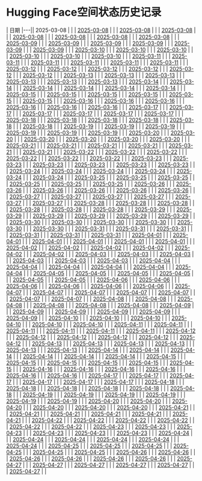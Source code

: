 # Hugging Face空间状态历史记录

| 日期 
|---|| 2025-03-08 |  |
| [2025-03-08](https://github.com/Saberafter/HF-Space-Helper/commits/6db375da71f8d3beb22d6d3448f443cd162556bd/docs/index.html) |  |
| [2025-03-08](https://github.com/Saberafter/HF-Space-Helper/commits/4f72e48995e188c24e061c16d0cb99eebe3c8563/docs/index.html) |  |
| [2025-03-08](https://github.com/Saberafter/HF-Space-Helper/commits/28abdb2cd7f97b834024aaec0c6e5f56a2a6577f/docs/index.html) |  |
| [2025-03-08](https://github.com/Saberafter/HF-Space-Helper/commits/a2280424d177dc8999128ab5aea88f5a8519adcc/docs/index.html) |  |
| [2025-03-08](https://github.com/Saberafter/HF-Space-Helper/commits/8b02911fde213a59783b595654a44a7430130d9b/docs/index.html) |  |
| [2025-03-08](https://github.com/Saberafter/HF-Space-Helper/commits/1b40a8b7a9bf51eaf5381964cc69fea6e19645cb/docs/index.html) |  |
| [2025-03-08](https://github.com/Saberafter/HF-Space-Helper/commits/d8076e12c39d248ec9124d964a9f94652bdc6e76/docs/index.html) |  |
| [2025-03-09](https://github.com/Saberafter/HF-Space-Helper/commits/63b6d1baa35f316ef43d661683b04ac4c67c3f9b/docs/index.html) |  |
| [2025-03-09](https://github.com/Saberafter/HF-Space-Helper/commits/94fc52c4b91794756a4656a73f633966a905536e/docs/index.html) |  |
| [2025-03-09](https://github.com/Saberafter/HF-Space-Helper/commits/dbb44630aa412463bb698fb2ea1ae092e2f62759/docs/index.html) |  |
| [2025-03-09](https://github.com/Saberafter/HF-Space-Helper/commits/c9a5b1ac8a3da68dadc44601fd330cc46dd444eb/docs/index.html) |  |
| [2025-03-09](https://github.com/Saberafter/HF-Space-Helper/commits/c3422989570f75d135f0ac8054024e3c363bd31b/docs/index.html) |  |
| [2025-03-09](https://github.com/Saberafter/HF-Space-Helper/commits/8c67d1e972e4da217f145806199e2ad7663df892/docs/index.html) |  |
| [2025-03-10](https://github.com/Saberafter/HF-Space-Helper/commits/d4cbc39a551a8cdf543c63e2a540ff866c671f5a/docs/index.html) |  |
| [2025-03-10](https://github.com/Saberafter/HF-Space-Helper/commits/1604a3023c605f2338e0be0fd21a3fae26c5a50a/docs/index.html) |  |
| [2025-03-10](https://github.com/Saberafter/HF-Space-Helper/commits/84d41188df383dfb603f65ae7a1264e49122e222/docs/index.html) |  |
| [2025-03-10](https://github.com/Saberafter/HF-Space-Helper/commits/2d8d78a17ccb5a62d8c5ae2c5340ede0b19b2689/docs/index.html) |  |
| [2025-03-10](https://github.com/Saberafter/HF-Space-Helper/commits/93d49d6149fef2a1d0a69d5c1f5fc33ae8e8dc79/docs/index.html) |  |
| [2025-03-10](https://github.com/Saberafter/HF-Space-Helper/commits/2f707ee3e416ae8e3e68a1bc170efeb318eeb774/docs/index.html) |  |
| [2025-03-11](https://github.com/Saberafter/HF-Space-Helper/commits/9f191c4e4c1f082375e0b688d471086efd732548/docs/index.html) |  |
| [2025-03-11](https://github.com/Saberafter/HF-Space-Helper/commits/afa4af5efb272cd5d76ce9eca0d07e44360e1182/docs/index.html) |  |
| [2025-03-11](https://github.com/Saberafter/HF-Space-Helper/commits/5e7fa4f2a78bb431ed83da78e94c174fbdce01b4/docs/index.html) |  |
| [2025-03-11](https://github.com/Saberafter/HF-Space-Helper/commits/3e0749edc6390560bde4ec08f1e7ee945c5b6c7e/docs/index.html) |  |
| [2025-03-11](https://github.com/Saberafter/HF-Space-Helper/commits/91248a4549b4cb69d0138b3d488c81f7073147b0/docs/index.html) |  |
| [2025-03-11](https://github.com/Saberafter/HF-Space-Helper/commits/2dcb0b50c57f88d9552d10eef3c4d1b29c4096a9/docs/index.html) |  |
| [2025-03-12](https://github.com/Saberafter/HF-Space-Helper/commits/04a0a23e4ca675ea4d5d4f63dc9989cfb28162a4/docs/index.html) |  |
| [2025-03-12](https://github.com/Saberafter/HF-Space-Helper/commits/23552721734a84d36baaa86c56b9724062cae717/docs/index.html) |  |
| [2025-03-12](https://github.com/Saberafter/HF-Space-Helper/commits/4c6b3155044407fb19f13237d01a1db0b9dd48be/docs/index.html) |  |
| [2025-03-12](https://github.com/Saberafter/HF-Space-Helper/commits/6f627af80d8c0f2b94f5768e9261b4c7e46c8af8/docs/index.html) |  |
| [2025-03-12](https://github.com/Saberafter/HF-Space-Helper/commits/99773d4b9cfee94d98bb53a942705f3a19d167db/docs/index.html) |  |
| [2025-03-12](https://github.com/Saberafter/HF-Space-Helper/commits/6b1ca8c60994f9fcd1e5f2bfd3062299db02081c/docs/index.html) |  |
| [2025-03-13](https://github.com/Saberafter/HF-Space-Helper/commits/b15e9a4dfd8b28847470a570d87432a9ea9830c0/docs/index.html) |  |
| [2025-03-13](https://github.com/Saberafter/HF-Space-Helper/commits/24fb3f2f8d981c120655bc5586e191999ff9937b/docs/index.html) |  |
| [2025-03-13](https://github.com/Saberafter/HF-Space-Helper/commits/58f1b482138d4d1c92ff3a4eeee29df7f71c0730/docs/index.html) |  |
| [2025-03-13](https://github.com/Saberafter/HF-Space-Helper/commits/45791809e85a767c9032040dda0da3b087b3895e/docs/index.html) |  |
| [2025-03-13](https://github.com/Saberafter/HF-Space-Helper/commits/48843129446a060489e4adc0fa1a567838e50b02/docs/index.html) |  |
| [2025-03-13](https://github.com/Saberafter/HF-Space-Helper/commits/fd468a13a2581f3e416ede0c60c32de7e453f2fc/docs/index.html) |  |
| [2025-03-14](https://github.com/Saberafter/HF-Space-Helper/commits/4cfe500f2fc5eeb0b7b86e19a576a467cfbb552b/docs/index.html) |  |
| [2025-03-14](https://github.com/Saberafter/HF-Space-Helper/commits/e845e6ab0faaecb43b955b494e5eb3e39c2f168d/docs/index.html) |  |
| [2025-03-14](https://github.com/Saberafter/HF-Space-Helper/commits/82d888c1fea1fe70c7a08b91be39199510ae3c6d/docs/index.html) |  |
| [2025-03-14](https://github.com/Saberafter/HF-Space-Helper/commits/d3c8a45cf14d5dd29e7e9ec4ae32016d36a4f799/docs/index.html) |  |
| [2025-03-14](https://github.com/Saberafter/HF-Space-Helper/commits/2e1c830e9566b0f0f133f2e58e8ee9563c97781d/docs/index.html) |  |
| [2025-03-14](https://github.com/Saberafter/HF-Space-Helper/commits/f4583041c09a5a179af8a1f68f3fd07cc0e3d095/docs/index.html) |  |
| [2025-03-15](https://github.com/Saberafter/HF-Space-Helper/commits/9be2c2d0e594c71e3cb2f1f213e18f23738546f0/docs/index.html) |  |
| [2025-03-15](https://github.com/Saberafter/HF-Space-Helper/commits/22967cd986d48a2e474f2c76686c174f4366c749/docs/index.html) |  |
| [2025-03-15](https://github.com/Saberafter/HF-Space-Helper/commits/3c4de242ff90d09c652a9be99aac70a102bbf99d/docs/index.html) |  |
| [2025-03-15](https://github.com/Saberafter/HF-Space-Helper/commits/bf769d5295fc199251539f487c06eadf2b6cf51c/docs/index.html) |  |
| [2025-03-15](https://github.com/Saberafter/HF-Space-Helper/commits/71a455505ebe780a7cd5f2912465819f7cd356d6/docs/index.html) |  |
| [2025-03-15](https://github.com/Saberafter/HF-Space-Helper/commits/6c8267d238179c9946ddcfc3b8c2812eb50c984c/docs/index.html) |  |
| [2025-03-16](https://github.com/Saberafter/HF-Space-Helper/commits/f9669c1f4411c6971464a1234c0b315cdf922b84/docs/index.html) |  |
| [2025-03-16](https://github.com/Saberafter/HF-Space-Helper/commits/d781bf9d430f417dfed4db10a5e55301c5037996/docs/index.html) |  |
| [2025-03-16](https://github.com/Saberafter/HF-Space-Helper/commits/5dfa1e1f8fd0a77114f85d37e4df520a21b1c0ac/docs/index.html) |  |
| [2025-03-16](https://github.com/Saberafter/HF-Space-Helper/commits/3b9932c9d8f69d11aa2323238e054c23b0f77170/docs/index.html) |  |
| [2025-03-16](https://github.com/Saberafter/HF-Space-Helper/commits/4131aaf46b981fc711c7f5e06224fae249530e59/docs/index.html) |  |
| [2025-03-16](https://github.com/Saberafter/HF-Space-Helper/commits/a81a66f8b1a6079a82cc53af8714c60da6fbb3c2/docs/index.html) |  |
| [2025-03-17](https://github.com/Saberafter/HF-Space-Helper/commits/47380ca9a2e49f2ee463e3e21fe0b1d3a864fd92/docs/index.html) |  |
| [2025-03-17](https://github.com/Saberafter/HF-Space-Helper/commits/426c665cfadcd6a2520d36a3b5ec2dd87e19119c/docs/index.html) |  |
| [2025-03-17](https://github.com/Saberafter/HF-Space-Helper/commits/be5fa4dc944daebf6e5757805fb2b108d0166f01/docs/index.html) |  |
| [2025-03-17](https://github.com/Saberafter/HF-Space-Helper/commits/7d3ce531eeb27070e371c2f5007d32849c99d6aa/docs/index.html) |  |
| [2025-03-17](https://github.com/Saberafter/HF-Space-Helper/commits/b2dd2587e7833509579fb90e45cf1d1aca237d46/docs/index.html) |  |
| [2025-03-17](https://github.com/Saberafter/HF-Space-Helper/commits/9676de5350dafd998864ac6004462ef2793e2e2f/docs/index.html) |  |
| [2025-03-18](https://github.com/Saberafter/HF-Space-Helper/commits/fde13ccfb99031cacf70a6516a230c9bd991f8e7/docs/index.html) |  |
| [2025-03-18](https://github.com/Saberafter/HF-Space-Helper/commits/de945734e0640b72c81e0edbcf9c2fd115532f12/docs/index.html) |  |
| [2025-03-18](https://github.com/Saberafter/HF-Space-Helper/commits/2f96d462ef2018551e3946771cca0c2782582306/docs/index.html) |  |
| [2025-03-18](https://github.com/Saberafter/HF-Space-Helper/commits/9c6a628d347fd651b9a92f7849b5eb18ddab857f/docs/index.html) |  |
| [2025-03-18](https://github.com/Saberafter/HF-Space-Helper/commits/6abf1e6b78adc875a8004429ec2f201aa17f0577/docs/index.html) |  |
| [2025-03-18](https://github.com/Saberafter/HF-Space-Helper/commits/eeccc663ffc5e6ce73d5427ef53c57af6ba66f8c/docs/index.html) |  |
| [2025-03-19](https://github.com/Saberafter/HF-Space-Helper/commits/5dbc9d75a67dc2dadc1c0f1e1f732858a4efe824/docs/index.html) |  |
| [2025-03-19](https://github.com/Saberafter/HF-Space-Helper/commits/f7df3689411510456440dc7529e4a256ef8f04fb/docs/index.html) |  |
| [2025-03-19](https://github.com/Saberafter/HF-Space-Helper/commits/71210b3fd43e558be6156dfaf50004e6630059f3/docs/index.html) |  |
| [2025-03-19](https://github.com/Saberafter/HF-Space-Helper/commits/ca36afd228e7ec1931b758e84f5d0f5f2d6b443a/docs/index.html) |  |
| [2025-03-19](https://github.com/Saberafter/HF-Space-Helper/commits/b67dedf81e9667b4240f29cfea4553482df70dd6/docs/index.html) |  |
| [2025-03-19](https://github.com/Saberafter/HF-Space-Helper/commits/06441a7157a33600e8fd317cdc315d297dcb0b70/docs/index.html) |  |
| [2025-03-20](https://github.com/Saberafter/HF-Space-Helper/commits/6e4d21e647261072f1ca20d8d4b3fac3a7d22d59/docs/index.html) |  |
| [2025-03-20](https://github.com/Saberafter/HF-Space-Helper/commits/d12e9628c5c8276be09755c536c6d213c0cf6568/docs/index.html) |  |
| [2025-03-20](https://github.com/Saberafter/HF-Space-Helper/commits/516e9b245e588bf32928a554a66ed969cb04a9b7/docs/index.html) |  |
| [2025-03-20](https://github.com/Saberafter/HF-Space-Helper/commits/637c2eebc118a07b425fe6f93615c6b7511fba96/docs/index.html) |  |
| [2025-03-20](https://github.com/Saberafter/HF-Space-Helper/commits/001b0a2ec8daf2241dede0af928ea40dac7c29ec/docs/index.html) |  |
| [2025-03-20](https://github.com/Saberafter/HF-Space-Helper/commits/468d5076a0061e460a3ddfd2b2088cceaa58d5dd/docs/index.html) |  |
| [2025-03-21](https://github.com/Saberafter/HF-Space-Helper/commits/9b029547821592f23c647c31bde1ac26fcff1b80/docs/index.html) |  |
| [2025-03-21](https://github.com/Saberafter/HF-Space-Helper/commits/f5181bbcf529431613d763ebc67ee66958e353ba/docs/index.html) |  |
| [2025-03-21](https://github.com/Saberafter/HF-Space-Helper/commits/aefaf0f8b65edf1d319e64560c102866e60cd016/docs/index.html) |  |
| [2025-03-21](https://github.com/Saberafter/HF-Space-Helper/commits/9889e118b09c01df2dc23e218a0ab0a916174479/docs/index.html) |  |
| [2025-03-21](https://github.com/Saberafter/HF-Space-Helper/commits/2ea0179b32ad1780841a60c24150de34269e36aa/docs/index.html) |  |
| [2025-03-21](https://github.com/Saberafter/HF-Space-Helper/commits/9db9a4008969860776796b5439ad6411afe10a59/docs/index.html) |  |
| [2025-03-22](https://github.com/Saberafter/HF-Space-Helper/commits/3e9d5336c70f3a75b98c2d26bb46164751570a8f/docs/index.html) |  |
| [2025-03-22](https://github.com/Saberafter/HF-Space-Helper/commits/dda89b8f12b13ac5ef6d00d44a805c71cc5a1ea2/docs/index.html) |  |
| [2025-03-22](https://github.com/Saberafter/HF-Space-Helper/commits/f2c2f77217a0b5ebdce712e56aef7ced641e5b16/docs/index.html) |  |
| [2025-03-22](https://github.com/Saberafter/HF-Space-Helper/commits/8b9a88b7852ecd7bda10227f35e858a45e1fb554/docs/index.html) |  |
| [2025-03-22](https://github.com/Saberafter/HF-Space-Helper/commits/17ec5a1158cca71e84507d7edfad0369de65c59b/docs/index.html) |  |
| [2025-03-22](https://github.com/Saberafter/HF-Space-Helper/commits/892df8f9e2585e250cc598ea03f6070ff62883bf/docs/index.html) |  |
| [2025-03-23](https://github.com/Saberafter/HF-Space-Helper/commits/e0a666b2c25ed0c4ee7bd0e4fbcfa7195f9347a1/docs/index.html) |  |
| [2025-03-23](https://github.com/Saberafter/HF-Space-Helper/commits/c7bd5d5cd44b295d80342e3b73f63690f99e667a/docs/index.html) |  |
| [2025-03-23](https://github.com/Saberafter/HF-Space-Helper/commits/599f19b4d121dca936be1e96c9cc7534edcd2817/docs/index.html) |  |
| [2025-03-23](https://github.com/Saberafter/HF-Space-Helper/commits/85ef8002a65b2558621752d7f61c5dac4aa6cbc0/docs/index.html) |  |
| [2025-03-23](https://github.com/Saberafter/HF-Space-Helper/commits/f4a51ad84219b4ed992a75a9f21d56bff2ff20c1/docs/index.html) |  |
| [2025-03-23](https://github.com/Saberafter/HF-Space-Helper/commits/e2133fdb8b7fcecb75f97e283478b3e6ab3d82ff/docs/index.html) |  |
| [2025-03-24](https://github.com/Saberafter/HF-Space-Helper/commits/0dcf1a54413759dcfc50b8868f3a37b4fdceafd9/docs/index.html) |  |
| [2025-03-24](https://github.com/Saberafter/HF-Space-Helper/commits/ec75b632e3fd98f490f840926b464c8625c1dcf1/docs/index.html) |  |
| [2025-03-24](https://github.com/Saberafter/HF-Space-Helper/commits/9360629f06e90dfce05e43c483ade441279d8d08/docs/index.html) |  |
| [2025-03-24](https://github.com/Saberafter/HF-Space-Helper/commits/a0163da1162ec8f8f1e132582c7be64cf902f773/docs/index.html) |  |
| [2025-03-24](https://github.com/Saberafter/HF-Space-Helper/commits/a745895c3cb8ae7418701558bb75a05053ab331a/docs/index.html) |  |
| [2025-03-24](https://github.com/Saberafter/HF-Space-Helper/commits/56183ab742512848b15b521b580c9453f21449e0/docs/index.html) |  |
| [2025-03-25](https://github.com/Saberafter/HF-Space-Helper/commits/480385de0c099283e9599335f23d4836bad8fdc0/docs/index.html) |  |
| [2025-03-25](https://github.com/Saberafter/HF-Space-Helper/commits/e786c31005037d3ee952c77f76151eefe7e6ee39/docs/index.html) |  |
| [2025-03-25](https://github.com/Saberafter/HF-Space-Helper/commits/3df3bbac0c948c59d9cb9a09b84501aa8162a9f7/docs/index.html) |  |
| [2025-03-25](https://github.com/Saberafter/HF-Space-Helper/commits/61726b817d75acbc94545d7b0d6c504f74ff8690/docs/index.html) |  |
| [2025-03-25](https://github.com/Saberafter/HF-Space-Helper/commits/a493612c85fb171df2a4e2953187fc0d6a682dd7/docs/index.html) |  |
| [2025-03-25](https://github.com/Saberafter/HF-Space-Helper/commits/e31e5198ea4c231830bc4ea47a1a8ff6991ab68d/docs/index.html) |  |
| [2025-03-26](https://github.com/Saberafter/HF-Space-Helper/commits/f29e40b628a812140d97a90d65be894e2d152399/docs/index.html) |  |
| [2025-03-26](https://github.com/Saberafter/HF-Space-Helper/commits/a7062aaa02794a2b7f335dbb402d72c9238997c3/docs/index.html) |  |
| [2025-03-26](https://github.com/Saberafter/HF-Space-Helper/commits/2d5d4abefdb254fbc36ee44aa351dd6992ba3d9a/docs/index.html) |  |
| [2025-03-26](https://github.com/Saberafter/HF-Space-Helper/commits/1945d90a508dbce73b9037718ba08dafd24aebf6/docs/index.html) |  |
| [2025-03-26](https://github.com/Saberafter/HF-Space-Helper/commits/7c26dcd52c54bf4bf4d0452376906914d568f513/docs/index.html) |  |
| [2025-03-26](https://github.com/Saberafter/HF-Space-Helper/commits/38a47b9a857095915afd717ffd865e9c66553ed2/docs/index.html) |  |
| [2025-03-27](https://github.com/Saberafter/HF-Space-Helper/commits/9744e723ce5244dfc9734c4bf3f2fe8e69feb767/docs/index.html) |  |
| [2025-03-27](https://github.com/Saberafter/HF-Space-Helper/commits/e03c5e44b29c4bf493d015c1b223df3f1d58583a/docs/index.html) |  |
| [2025-03-27](https://github.com/Saberafter/HF-Space-Helper/commits/2b595ec86d07209cc68d6548d729863e48a67000/docs/index.html) |  |
| [2025-03-27](https://github.com/Saberafter/HF-Space-Helper/commits/4400544876607c41d6d5f0c529cdae091da0461a/docs/index.html) |  |
| [2025-03-27](https://github.com/Saberafter/HF-Space-Helper/commits/d520406f0a7d8f989438741f4b9e58211bde9711/docs/index.html) |  |
| [2025-03-27](https://github.com/Saberafter/HF-Space-Helper/commits/d697c5583d6cf7a0b33dcf9957bde0b654c719cf/docs/index.html) |  |
| [2025-03-28](https://github.com/Saberafter/HF-Space-Helper/commits/761445c2d99f887331b18e817ab463bca146db19/docs/index.html) |  |
| [2025-03-28](https://github.com/Saberafter/HF-Space-Helper/commits/4fb8e35ad2b734cea7775103f6133a3774793986/docs/index.html) |  |
| [2025-03-28](https://github.com/Saberafter/HF-Space-Helper/commits/5f94eb64aefbbb23e02048e56bd0759bad8f79d8/docs/index.html) |  |
| [2025-03-28](https://github.com/Saberafter/HF-Space-Helper/commits/1fece1f7c90e6efad28d2b21be369beaf738dde3/docs/index.html) |  |
| [2025-03-28](https://github.com/Saberafter/HF-Space-Helper/commits/11841d9e7a385c21ddaf02ddb8a5d38bea35d68d/docs/index.html) |  |
| [2025-03-28](https://github.com/Saberafter/HF-Space-Helper/commits/dd31f6bbf1eae5296284d22c4e2e500857f08853/docs/index.html) |  |
| [2025-03-29](https://github.com/Saberafter/HF-Space-Helper/commits/3f5db4b211f847c130ef878e199a2618086386c7/docs/index.html) |  |
| [2025-03-29](https://github.com/Saberafter/HF-Space-Helper/commits/1ae544d787b711e451679fdd98e0f9dd0eb5453b/docs/index.html) |  |
| [2025-03-29](https://github.com/Saberafter/HF-Space-Helper/commits/8065efc8aadaede254b994485f6636266a5ce808/docs/index.html) |  |
| [2025-03-29](https://github.com/Saberafter/HF-Space-Helper/commits/e1b1b81005c84ea58f38a740f69dce800e4074fe/docs/index.html) |  |
| [2025-03-29](https://github.com/Saberafter/HF-Space-Helper/commits/e8768cd4662c6f23d9cfcd62e7aa98a0a4fe9879/docs/index.html) |  |
| [2025-03-29](https://github.com/Saberafter/HF-Space-Helper/commits/fdd2412e460d55d06620b0f2cfddb0f02b5c19a9/docs/index.html) |  |
| [2025-03-30](https://github.com/Saberafter/HF-Space-Helper/commits/67ed86fcfcb3b0a4265149a8b72083ee7f8f9917/docs/index.html) |  |
| [2025-03-30](https://github.com/Saberafter/HF-Space-Helper/commits/df8273cdafb1ab6152f8d19fffb6d5d6c2710275/docs/index.html) |  |
| [2025-03-30](https://github.com/Saberafter/HF-Space-Helper/commits/393a7ed3f91f1dd5b7ae56c9c0fe16a45786d1e2/docs/index.html) |  |
| [2025-03-30](https://github.com/Saberafter/HF-Space-Helper/commits/80c826ad07f6439c4ce5cd935e9bfa6c8a25d61c/docs/index.html) |  |
| [2025-03-30](https://github.com/Saberafter/HF-Space-Helper/commits/64400c19c7e35eee9654e7c2ebb13625c609a5cb/docs/index.html) |  |
| [2025-03-30](https://github.com/Saberafter/HF-Space-Helper/commits/23e7ff7536c39c47725006c9135b3a5a72233248/docs/index.html) |  |
| [2025-03-31](https://github.com/Saberafter/HF-Space-Helper/commits/3e919f400700654a18c30497795cd839421eafda/docs/index.html) |  |
| [2025-03-31](https://github.com/Saberafter/HF-Space-Helper/commits/721936b70c803141a45d94105ab2a5959600b6b9/docs/index.html) |  |
| [2025-03-31](https://github.com/Saberafter/HF-Space-Helper/commits/bd8c440e2fb9686502f7216942f9b08f2c4c6e10/docs/index.html) |  |
| [2025-03-31](https://github.com/Saberafter/HF-Space-Helper/commits/56e08bd6e19f85be0b6ac97b564f4fbce6123536/docs/index.html) |  |
| [2025-03-31](https://github.com/Saberafter/HF-Space-Helper/commits/76632a863fbf7a9217c59f04fda7ec6ebd8b675a/docs/index.html) |  |
| [2025-03-31](https://github.com/Saberafter/HF-Space-Helper/commits/18f1532dbf1d176dbfadcb28dc3734201dc171ae/docs/index.html) |  |
| [2025-04-01](https://github.com/Saberafter/HF-Space-Helper/commits/2763210bb2303c9dd8448f4cd052d0946567c9c3/docs/index.html) |  |
| [2025-04-01](https://github.com/Saberafter/HF-Space-Helper/commits/71ada5cfb7be17bfd79d84dea3ff9efc57b99941/docs/index.html) |  |
| [2025-04-01](https://github.com/Saberafter/HF-Space-Helper/commits/e10f783d9814934f90e1577beb7db9c4b90211fe/docs/index.html) |  |
| [2025-04-01](https://github.com/Saberafter/HF-Space-Helper/commits/71dd6e0a465b8d62fcc4795eeaadf6c30c46cdcc/docs/index.html) |  |
| [2025-04-01](https://github.com/Saberafter/HF-Space-Helper/commits/7237393780f4bf3b0a4eef6db993aaeb4dff68f9/docs/index.html) |  |
| [2025-04-01](https://github.com/Saberafter/HF-Space-Helper/commits/62b5c0cdf856e683f14742265539e511e69628a0/docs/index.html) |  |
| [2025-04-02](https://github.com/Saberafter/HF-Space-Helper/commits/56afc45ed4e10522cbf039fa4aaaf94972244ba5/docs/index.html) |  |
| [2025-04-02](https://github.com/Saberafter/HF-Space-Helper/commits/4e21d01609660dadf3f7cd847173fbd825f640ab/docs/index.html) |  |
| [2025-04-02](https://github.com/Saberafter/HF-Space-Helper/commits/668a688de80fe1d462b4991ef2bd1913a1b4991b/docs/index.html) |  |
| [2025-04-02](https://github.com/Saberafter/HF-Space-Helper/commits/0391fb3d9e24ad484b077a55022a91cd69a983a0/docs/index.html) |  |
| [2025-04-02](https://github.com/Saberafter/HF-Space-Helper/commits/2e4e1ad1273418c552d878ad3a141d63652bb47b/docs/index.html) |  |
| [2025-04-02](https://github.com/Saberafter/HF-Space-Helper/commits/222f97548421789a096d00f8a0d2210bd293c446/docs/index.html) |  |
| [2025-04-03](https://github.com/Saberafter/HF-Space-Helper/commits/fb91840d48dbc850a11fb54289dc4a490bce476b/docs/index.html) |  |
| [2025-04-03](https://github.com/Saberafter/HF-Space-Helper/commits/31991d2c82d9049f1f6eedf71bcef3b5b0251361/docs/index.html) |  |
| [2025-04-03](https://github.com/Saberafter/HF-Space-Helper/commits/bcdad7639451f094d61acb93dda62e05fc936de9/docs/index.html) |  |
| [2025-04-03](https://github.com/Saberafter/HF-Space-Helper/commits/e3250117b75c4c478296a2c277c9d78b5f644dfa/docs/index.html) |  |
| [2025-04-03](https://github.com/Saberafter/HF-Space-Helper/commits/cb796e48f15eda91eccfa78f7338a1c2a387b78c/docs/index.html) |  |
| [2025-04-03](https://github.com/Saberafter/HF-Space-Helper/commits/cdf19438fa52524bc6e3d9ec1b2922bee3e761c4/docs/index.html) |  |
| [2025-04-04](https://github.com/Saberafter/HF-Space-Helper/commits/62f1f7bc0f1c65ff2b0f24ed495cbf5e46aba612/docs/index.html) |  |
| [2025-04-04](https://github.com/Saberafter/HF-Space-Helper/commits/1c0f131d0a0e324b534db47ef9aa96733bb7b546/docs/index.html) |  |
| [2025-04-04](https://github.com/Saberafter/HF-Space-Helper/commits/638e8c99fd80d288e237b25def7c854e22f508c5/docs/index.html) |  |
| [2025-04-04](https://github.com/Saberafter/HF-Space-Helper/commits/6ac9e9ba941795d72df0a2e3a53101d6909239e4/docs/index.html) |  |
| [2025-04-04](https://github.com/Saberafter/HF-Space-Helper/commits/7064b661c4a5c49d33f11512476794301e3dbf8c/docs/index.html) |  |
| [2025-04-04](https://github.com/Saberafter/HF-Space-Helper/commits/5023994c876f867c348f158b9bf78a3ce302379a/docs/index.html) |  |
| [2025-04-05](https://github.com/Saberafter/HF-Space-Helper/commits/94f8e07b406f267de36222d993111b67f0bb4f96/docs/index.html) |  |
| [2025-04-05](https://github.com/Saberafter/HF-Space-Helper/commits/1de4e4fe49ca1c325d967fdb3a771c43dd794d2f/docs/index.html) |  |
| [2025-04-05](https://github.com/Saberafter/HF-Space-Helper/commits/377b3552972173b1d7ed933213339528e1417eae/docs/index.html) |  |
| [2025-04-05](https://github.com/Saberafter/HF-Space-Helper/commits/a052646ecab9e55abbf25e4642eb81d196b752b0/docs/index.html) |  |
| [2025-04-05](https://github.com/Saberafter/HF-Space-Helper/commits/87f3ca6c1df4e30c22d756aaabea13aacf6c92a1/docs/index.html) |  |
| [2025-04-05](https://github.com/Saberafter/HF-Space-Helper/commits/2aecc9fe0e2dcf312755c8a0a380dd41627c8f7b/docs/index.html) |  |
| [2025-04-06](https://github.com/Saberafter/HF-Space-Helper/commits/3ca67ac74d949f493ffd2756d2c3afaf6a653361/docs/index.html) |  |
| [2025-04-06](https://github.com/Saberafter/HF-Space-Helper/commits/f99f03965d1130b75f19bf9a43d3811ff7dbf97e/docs/index.html) |  |
| [2025-04-06](https://github.com/Saberafter/HF-Space-Helper/commits/05286ab3ba88ecb43a73f7c7a24575d5ca4ee6f9/docs/index.html) |  |
| [2025-04-06](https://github.com/Saberafter/HF-Space-Helper/commits/24d5d9cde52216340aa25a566f1a5df0cac14820/docs/index.html) |  |
| [2025-04-06](https://github.com/Saberafter/HF-Space-Helper/commits/5af15eab9772513fdccdcdd5ad4ca5bd3a68aac5/docs/index.html) |  |
| [2025-04-06](https://github.com/Saberafter/HF-Space-Helper/commits/2165fa88b09a1121144633246d431b97e43113e5/docs/index.html) |  |
| [2025-04-07](https://github.com/Saberafter/HF-Space-Helper/commits/945eceba2d5021fb166c669aa485c0b18dad8561/docs/index.html) |  |
| [2025-04-07](https://github.com/Saberafter/HF-Space-Helper/commits/c665f862aee8d1ab98eba32f90991142c2d769bf/docs/index.html) |  |
| [2025-04-07](https://github.com/Saberafter/HF-Space-Helper/commits/7d2dba84758741e8214f28c6db1077963365c6da/docs/index.html) |  |
| [2025-04-07](https://github.com/Saberafter/HF-Space-Helper/commits/3500a5c00b6adc259a92e3170781b1f7adbf29ff/docs/index.html) |  |
| [2025-04-07](https://github.com/Saberafter/HF-Space-Helper/commits/260e05c8546b50f3037854c908c20c52b9f2c873/docs/index.html) |  |
| [2025-04-07](https://github.com/Saberafter/HF-Space-Helper/commits/2fb1da6347051406086806b75464ae90daf0d654/docs/index.html) |  |
| [2025-04-07](https://github.com/Saberafter/HF-Space-Helper/commits/001dcd922e056d4a610dd7b56d777c9cef73017d/docs/index.html) |  |
| [2025-04-08](https://github.com/Saberafter/HF-Space-Helper/commits/30899d53b33af4676a66b2795f6ac8c51f062ede/docs/index.html) |  |
| [2025-04-08](https://github.com/Saberafter/HF-Space-Helper/commits/103395c593e970672e2f4da6a43a096f76976ddb/docs/index.html) |  |
| [2025-04-08](https://github.com/Saberafter/HF-Space-Helper/commits/4fbfbd278bdb0e873e45a5685164a92378f4b186/docs/index.html) |  |
| [2025-04-08](https://github.com/Saberafter/HF-Space-Helper/commits/4f1192d141472ae3395337e0be8d76eef44d1732/docs/index.html) |  |
| [2025-04-08](https://github.com/Saberafter/HF-Space-Helper/commits/987a06266f47ea836af4be7afacf6c13b767038f/docs/index.html) |  |
| [2025-04-08](https://github.com/Saberafter/HF-Space-Helper/commits/f9ce7cb83a394b873b50730622da1a0e33a66759/docs/index.html) |  |
| [2025-04-09](https://github.com/Saberafter/HF-Space-Helper/commits/395aa255e9ac421ee727fce9600475191db394fa/docs/index.html) |  |
| [2025-04-09](https://github.com/Saberafter/HF-Space-Helper/commits/266550ecf0117fb8565e846df2b4d875f200c035/docs/index.html) |  |
| [2025-04-09](https://github.com/Saberafter/HF-Space-Helper/commits/6efa11c72ee60455aa3ae7ff19043beb80d58645/docs/index.html) |  |
| [2025-04-09](https://github.com/Saberafter/HF-Space-Helper/commits/c037d2c67f519cb1d6d3c0755337978ec0d01383/docs/index.html) |  |
| [2025-04-09](https://github.com/Saberafter/HF-Space-Helper/commits/1f754ac80b35edc035c6cba5a8a3e8157fedfca6/docs/index.html) |  |
| [2025-04-09](https://github.com/Saberafter/HF-Space-Helper/commits/e7e27dc46815ed9c846d02437e69359c30e1aaa8/docs/index.html) |  |
| [2025-04-10](https://github.com/Saberafter/HF-Space-Helper/commits/717f36de6585fd7bbd2d48c1546d6233e36a5947/docs/index.html) |  |
| [2025-04-10](https://github.com/Saberafter/HF-Space-Helper/commits/49491fd4d499e60479dab94fdd31ba18c972d6dc/docs/index.html) |  |
| [2025-04-10](https://github.com/Saberafter/HF-Space-Helper/commits/6b157fbbe9219ca00d0f5cda396dfa4ee00da30e/docs/index.html) |  |
| [2025-04-10](https://github.com/Saberafter/HF-Space-Helper/commits/367d1bff303665d6c21d4fe3349bed0b296ee68a/docs/index.html) |  |
| [2025-04-10](https://github.com/Saberafter/HF-Space-Helper/commits/e588904048ef3b41474bb79c0877f6fd1124e5ca/docs/index.html) |  |
| [2025-04-10](https://github.com/Saberafter/HF-Space-Helper/commits/7a66ed1a525c61e71509bbe783710c2d76011f3f/docs/index.html) |  |
| [2025-04-11](https://github.com/Saberafter/HF-Space-Helper/commits/59c04d8c42cc1c56d510bd00b9a8dc866f693541/docs/index.html) |  |
| [2025-04-11](https://github.com/Saberafter/HF-Space-Helper/commits/721ffe5a233fa6c490aba9a86c02bd0544b862fc/docs/index.html) |  |
| [2025-04-11](https://github.com/Saberafter/HF-Space-Helper/commits/5c9d7536b35e3d395a29ce41eec27def8c92beb2/docs/index.html) |  |
| [2025-04-11](https://github.com/Saberafter/HF-Space-Helper/commits/92a8b10f82e66c89a10a458e7da10b54cded87c5/docs/index.html) |  |
| [2025-04-11](https://github.com/Saberafter/HF-Space-Helper/commits/0685451a6b9d1b672937d45658f9e30eaebf35bd/docs/index.html) |  |
| [2025-04-11](https://github.com/Saberafter/HF-Space-Helper/commits/3ed9c96d2913aca5c81bc3f979add1b9c815aa2c/docs/index.html) |  |
| [2025-04-12](https://github.com/Saberafter/HF-Space-Helper/commits/7a8ca4733d74af0223eb3843a323780577061cc9/docs/index.html) |  |
| [2025-04-12](https://github.com/Saberafter/HF-Space-Helper/commits/59a808e3df79b0c216d181a9951476db941de30f/docs/index.html) |  |
| [2025-04-12](https://github.com/Saberafter/HF-Space-Helper/commits/63418e12c084f5c17390050ddcd30f4735bbb220/docs/index.html) |  |
| [2025-04-12](https://github.com/Saberafter/HF-Space-Helper/commits/a1953d1eb38b0930c7d51036c072ddb7c1f0f42e/docs/index.html) |  |
| [2025-04-12](https://github.com/Saberafter/HF-Space-Helper/commits/79ba2309ef872b42b3f5592609432b856ab8864f/docs/index.html) |  |
| [2025-04-12](https://github.com/Saberafter/HF-Space-Helper/commits/512824e90d5d20245fd9a9cd9fd3883091e37672/docs/index.html) |  |
| [2025-04-13](https://github.com/Saberafter/HF-Space-Helper/commits/b2861e5f58c1f7e423bd42a68ce5aea4b35d13cf/docs/index.html) |  |
| [2025-04-13](https://github.com/Saberafter/HF-Space-Helper/commits/c878784893bc70f5ec2f33a04f87c4722a235c9e/docs/index.html) |  |
| [2025-04-13](https://github.com/Saberafter/HF-Space-Helper/commits/5d9a6f9415a19735b92b73c7d6da4051685e6ead/docs/index.html) |  |
| [2025-04-13](https://github.com/Saberafter/HF-Space-Helper/commits/8c062a8883aa73e960b1c5047efcec97721e5d18/docs/index.html) |  |
| [2025-04-13](https://github.com/Saberafter/HF-Space-Helper/commits/922bda0573f7f4ea8dc2f5edb3357f8deef563d7/docs/index.html) |  |
| [2025-04-13](https://github.com/Saberafter/HF-Space-Helper/commits/ace2ed4106236e7d64851ffa06b8361cad82c0ce/docs/index.html) |  |
| [2025-04-14](https://github.com/Saberafter/HF-Space-Helper/commits/c987442fb9d3ce1d1b93958f6bc5818fafbbca31/docs/index.html) |  |
| [2025-04-14](https://github.com/Saberafter/HF-Space-Helper/commits/2fa560153e8e4474ce8c16663be1b4a2f56628f1/docs/index.html) |  |
| [2025-04-14](https://github.com/Saberafter/HF-Space-Helper/commits/8cb85cf427cd49a5b29fdccb46fceeeb2767b857/docs/index.html) |  |
| [2025-04-14](https://github.com/Saberafter/HF-Space-Helper/commits/14192a08aef26218659969b9b86db1db568c489a/docs/index.html) |  |
| [2025-04-14](https://github.com/Saberafter/HF-Space-Helper/commits/1b278ccde36d9726ccb5ff99e3ab0c47de291741/docs/index.html) |  |
| [2025-04-14](https://github.com/Saberafter/HF-Space-Helper/commits/f959d48399c5c49b45c604b419a7efdce1c7694e/docs/index.html) |  |
| [2025-04-15](https://github.com/Saberafter/HF-Space-Helper/commits/5a0ac10bf0fbac4d9acef544a0f6a519856c889d/docs/index.html) |  |
| [2025-04-15](https://github.com/Saberafter/HF-Space-Helper/commits/3376bbde70b614a5a7d2f4ebaf0965f1136f99a2/docs/index.html) |  |
| [2025-04-15](https://github.com/Saberafter/HF-Space-Helper/commits/4da8429d27b93798afeec5b440222fd64af41b86/docs/index.html) |  |
| [2025-04-15](https://github.com/Saberafter/HF-Space-Helper/commits/6068fbfc807ed8e3bef9e3b5043b14a051af109e/docs/index.html) |  |
| [2025-04-15](https://github.com/Saberafter/HF-Space-Helper/commits/fea32b3e1df4ecb9a2cc305769d5d14574663340/docs/index.html) |  |
| [2025-04-15](https://github.com/Saberafter/HF-Space-Helper/commits/b784200d07b37c19157a0f357f638850c47d2ca4/docs/index.html) |  |
| [2025-04-16](https://github.com/Saberafter/HF-Space-Helper/commits/fa305b69cbdc9290bc4a04ef342e5ca26fbf2fe5/docs/index.html) |  |
| [2025-04-16](https://github.com/Saberafter/HF-Space-Helper/commits/3754da9a9633662e28f27d157913b43e97cd68f5/docs/index.html) |  |
| [2025-04-16](https://github.com/Saberafter/HF-Space-Helper/commits/c53ad977a99a0a16c1e28a72cdebd8392ea03191/docs/index.html) |  |
| [2025-04-16](https://github.com/Saberafter/HF-Space-Helper/commits/ccad2fa98a1b87f103b38d6fe3094f8dccc87a63/docs/index.html) |  |
| [2025-04-16](https://github.com/Saberafter/HF-Space-Helper/commits/8826e7295010b5a93ae079ac62d3ffec824e6e83/docs/index.html) |  |
| [2025-04-16](https://github.com/Saberafter/HF-Space-Helper/commits/3c85a133acfce42c6965adddc907304298bf50a3/docs/index.html) |  |
| [2025-04-17](https://github.com/Saberafter/HF-Space-Helper/commits/bbff5e8f751684096b95e31ffc650e098e052e92/docs/index.html) |  |
| [2025-04-17](https://github.com/Saberafter/HF-Space-Helper/commits/b57712659e88556a3dac2cb88b1717fff7af8f00/docs/index.html) |  |
| [2025-04-17](https://github.com/Saberafter/HF-Space-Helper/commits/ddba05f0ce5e3fe207de946188cdac94f4e36c4f/docs/index.html) |  |
| [2025-04-17](https://github.com/Saberafter/HF-Space-Helper/commits/3461dc67ac0f2b536eb4417cccd58809fed9b8c1/docs/index.html) |  |
| [2025-04-17](https://github.com/Saberafter/HF-Space-Helper/commits/91775dd3883eb7f30b74dec075137a6c48a817a8/docs/index.html) |  |
| [2025-04-17](https://github.com/Saberafter/HF-Space-Helper/commits/e0c9e910b2b5d2681dab6a80de39ab2258a8a383/docs/index.html) |  |
| [2025-04-18](https://github.com/Saberafter/HF-Space-Helper/commits/2190e073ab553ae85486f09f2ceb3454adcf426d/docs/index.html) |  |
| [2025-04-18](https://github.com/Saberafter/HF-Space-Helper/commits/197a4efa85c8fbefa44c9dc4ac80211bccca2d0f/docs/index.html) |  |
| [2025-04-18](https://github.com/Saberafter/HF-Space-Helper/commits/5e77741cdc7ed147fe5deaf2d2ec791abdf39ef0/docs/index.html) |  |
| [2025-04-18](https://github.com/Saberafter/HF-Space-Helper/commits/c011fed521255ae153e626050f9f7e95374c8a9b/docs/index.html) |  |
| [2025-04-18](https://github.com/Saberafter/HF-Space-Helper/commits/2e46af9d75f37c36c437fc64b8fa13c8d7d4bb69/docs/index.html) |  |
| [2025-04-18](https://github.com/Saberafter/HF-Space-Helper/commits/cc1befebef83aef14713309d56e017fa5692222c/docs/index.html) |  |
| [2025-04-19](https://github.com/Saberafter/HF-Space-Helper/commits/60df7789fcbcd60722689cbf9414bc5fb6fa5a55/docs/index.html) |  |
| [2025-04-19](https://github.com/Saberafter/HF-Space-Helper/commits/da185c9c2817bb780c5bca2cf21f4656d66409c5/docs/index.html) |  |
| [2025-04-19](https://github.com/Saberafter/HF-Space-Helper/commits/36a61162ed051e5bf10ef114817228a12d615c57/docs/index.html) |  |
| [2025-04-19](https://github.com/Saberafter/HF-Space-Helper/commits/f3ae98698193d1deafe7a48fba6ed270866dadfa/docs/index.html) |  |
| [2025-04-19](https://github.com/Saberafter/HF-Space-Helper/commits/3e77a993bd62158bd932b2bdd29e71b8d78864dc/docs/index.html) |  |
| [2025-04-19](https://github.com/Saberafter/HF-Space-Helper/commits/323530845d888cc508890113a59639ad48ab677e/docs/index.html) |  |
| [2025-04-20](https://github.com/Saberafter/HF-Space-Helper/commits/b79426ae8ca3dcaafaa4ce56080a269cdd6be001/docs/index.html) |  |
| [2025-04-20](https://github.com/Saberafter/HF-Space-Helper/commits/4f291a3a0ce967171fb5930d9ec2da6cf0188882/docs/index.html) |  |
| [2025-04-20](https://github.com/Saberafter/HF-Space-Helper/commits/b2c5040d5fe586b95aa508d83386f4753d2550ac/docs/index.html) |  |
| [2025-04-20](https://github.com/Saberafter/HF-Space-Helper/commits/3802f038c7ec6f4e8e9772c496fafbe5b3808b92/docs/index.html) |  |
| [2025-04-20](https://github.com/Saberafter/HF-Space-Helper/commits/07efcb7e9c554fbcfb7c3110045ee7f14cf4b4f8/docs/index.html) |  |
| [2025-04-20](https://github.com/Saberafter/HF-Space-Helper/commits/a850bdee1cf15d046d5433941b2c7db90cac2455/docs/index.html) |  |
| [2025-04-21](https://github.com/Saberafter/HF-Space-Helper/commits/7855ac3e0d736a37a1b52ffbee033f321da324b1/docs/index.html) |  |
| [2025-04-21](https://github.com/Saberafter/HF-Space-Helper/commits/c230febfe34e4d5063b402d5216965f72e4a72e1/docs/index.html) |  |
| [2025-04-21](https://github.com/Saberafter/HF-Space-Helper/commits/015e4bc09230e437debe92525ad03722749ee30b/docs/index.html) |  |
| [2025-04-21](https://github.com/Saberafter/HF-Space-Helper/commits/532bec3c2531f769ea9ff0983f11fbf735b100ed/docs/index.html) |  |
| [2025-04-21](https://github.com/Saberafter/HF-Space-Helper/commits/d5b80d0fcfbbbe4c0495f4abbc8ac648815d5632/docs/index.html) |  |
| [2025-04-21](https://github.com/Saberafter/HF-Space-Helper/commits/d784445e09e10b1e763ec443de8a5209c42af3cf/docs/index.html) |  |
| [2025-04-22](https://github.com/Saberafter/HF-Space-Helper/commits/2cb7998c0be0c8b3f2c6bd0ed131981c331137fb/docs/index.html) |  |
| [2025-04-22](https://github.com/Saberafter/HF-Space-Helper/commits/3df163544e9f4843472b67040389a0846f9cd7e6/docs/index.html) |  |
| [2025-04-22](https://github.com/Saberafter/HF-Space-Helper/commits/ff0f40eb85f7930ff1ab9907c4614a056818456f/docs/index.html) |  |
| [2025-04-22](https://github.com/Saberafter/HF-Space-Helper/commits/3f1b754ff596dfdf6feda3e28a478a24a8d5b912/docs/index.html) |  |
| [2025-04-22](https://github.com/Saberafter/HF-Space-Helper/commits/6669afa26f6197dc72e9f9ec6aec9e8e5c0efda6/docs/index.html) |  |
| [2025-04-22](https://github.com/Saberafter/HF-Space-Helper/commits/d4fcf689cda1cb5df21f98622fed7c9961abdde0/docs/index.html) |  |
| [2025-04-23](https://github.com/Saberafter/HF-Space-Helper/commits/74234787ba548b946d04ab6ed113f321c9b8a49a/docs/index.html) |  |
| [2025-04-23](https://github.com/Saberafter/HF-Space-Helper/commits/1f63f2f4a057908f3c975d625e5297879016adf3/docs/index.html) |  |
| [2025-04-23](https://github.com/Saberafter/HF-Space-Helper/commits/94e34e458f967d61e43fe4d8c53e7bc54b1ebe75/docs/index.html) |  |
| [2025-04-23](https://github.com/Saberafter/HF-Space-Helper/commits/c1c532a242022cf1b51577d373f3e53c5c8856f2/docs/index.html) |  |
| [2025-04-23](https://github.com/Saberafter/HF-Space-Helper/commits/b5c0d25b7223fa44df4d93c1640d5a67d8560e8c/docs/index.html) |  |
| [2025-04-23](https://github.com/Saberafter/HF-Space-Helper/commits/573a2a2310a14239b52480d730350f21e330f3e3/docs/index.html) |  |
| [2025-04-24](https://github.com/Saberafter/HF-Space-Helper/commits/03cf2fd6b4c14110b3b2632a3215335b45a5a616/docs/index.html) |  |
| [2025-04-24](https://github.com/Saberafter/HF-Space-Helper/commits/967a23f180c10c6a6de636e95f60fbb1c0c6919c/docs/index.html) |  |
| [2025-04-24](https://github.com/Saberafter/HF-Space-Helper/commits/90ead3327f61a14cfe39a1ca3a70489a4c6d17c0/docs/index.html) |  |
| [2025-04-24](https://github.com/Saberafter/HF-Space-Helper/commits/70e32c04868e77fc31b937be6c910e91e650cb11/docs/index.html) |  |
| [2025-04-24](https://github.com/Saberafter/HF-Space-Helper/commits/d726a33d7b51f9008974c8bc0f8d75e4a49f8826/docs/index.html) |  |
| [2025-04-24](https://github.com/Saberafter/HF-Space-Helper/commits/aee3d33928a9f065ec8583bafcc968d7ffdb8834/docs/index.html) |  |
| [2025-04-25](https://github.com/Saberafter/HF-Space-Helper/commits/c1b711f2bb86d33efceaf3135c81255bb03ef740/docs/index.html) |  |
| [2025-04-25](https://github.com/Saberafter/HF-Space-Helper/commits/3a9a1ea0e0ddb5132b437f9f0f874e68286cb13f/docs/index.html) |  |
| [2025-04-25](https://github.com/Saberafter/HF-Space-Helper/commits/ebb47e3d477c5f827c882854344a2831c0ae57fa/docs/index.html) |  |
| [2025-04-25](https://github.com/Saberafter/HF-Space-Helper/commits/bdbdc7fd05f2dc5acdd3f33d5977438768f4d573/docs/index.html) |  |
| [2025-04-25](https://github.com/Saberafter/HF-Space-Helper/commits/9e713e38706edb2214f6af043a67d54d9bc67072/docs/index.html) |  |
| [2025-04-25](https://github.com/Saberafter/HF-Space-Helper/commits/81d15d3ca5ddef4e6cd8d50ff540fb893a431fc1/docs/index.html) |  |
| [2025-04-26](https://github.com/Saberafter/HF-Space-Helper/commits/40eb4c6690b8535708714a661df3a321899b69a7/docs/index.html) |  |
| [2025-04-26](https://github.com/Saberafter/HF-Space-Helper/commits/cd5c198ace7241e726181a3f338fa92e5be11e23/docs/index.html) |  |
| [2025-04-26](https://github.com/Saberafter/HF-Space-Helper/commits/2ba67fc6e3a41cd394390c3f9d0b1c2141ee263d/docs/index.html) |  |
| [2025-04-26](https://github.com/Saberafter/HF-Space-Helper/commits/dc71773e91a73f9f6942c357e55f1c09b5f19cc2/docs/index.html) |  |
| [2025-04-26](https://github.com/Saberafter/HF-Space-Helper/commits/a3bf44ceb832cfa980e5bb875cdf4075f2293858/docs/index.html) |  |
| [2025-04-26](https://github.com/Saberafter/HF-Space-Helper/commits/5205648edffce81948167089c58d2a08ea19d5fd/docs/index.html) |  |
| [2025-04-27](https://github.com/Saberafter/HF-Space-Helper/commits/2929c60847426b338325d77f791fe204c9c7809b/docs/index.html) |  |
| [2025-04-27](https://github.com/Saberafter/HF-Space-Helper/commits/2ede78f62bfdcb5ab168320fcda80b1474caf994/docs/index.html) |  |
| [2025-04-27](https://github.com/Saberafter/HF-Space-Helper/commits/5f1c0e5f1bed5196b861b7f2f20fe79164eefe6b/docs/index.html) |  |
| [2025-04-27](https://github.com/Saberafter/HF-Space-Helper/commits/94f741970de072f8effe5559edd7aa653172fb5b/docs/index.html) |  |
| [2025-04-27](https://github.com/Saberafter/HF-Space-Helper/commits/83f18f3f8ff58a967266151ee8aed288e7f55657/docs/index.html) |  |
| [2025-04-27](https://github.com/Saberafter/HF-Space-Helper/commits/378bf590fe8cc7d900eacb1a2eb0ad416f590405/docs/index.html) |  |

